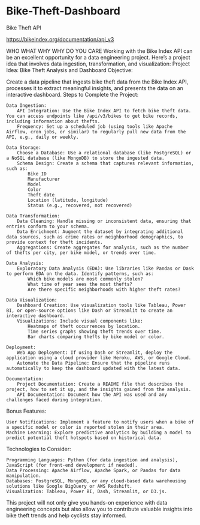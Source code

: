 # Bike-Theft-Dashboard
Bike Theft API

https://bikeindex.org/documentation/api_v3

WHO
WHAT 
WHY
WHY DO YOU CARE
Working with the Bike Index API can be an excellent opportunity for a data engineering project. Here’s a project idea that involves data ingestion, transformation, and visualization:
Project Idea: Bike Theft Analysis and Dashboard
Objective:

Create a data pipeline that ingests bike theft data from the Bike Index API, processes it to extract meaningful insights, and presents the data on an interactive dashboard.
Steps to Complete the Project:

    Data Ingestion:
        API Integration: Use the Bike Index API to fetch bike theft data. You can access endpoints like /api/v3/bikes to get bike records, including information about thefts.
        Frequency: Set up a scheduled job (using tools like Apache Airflow, cron jobs, or similar) to regularly pull new data from the API, e.g., daily or weekly.

    Data Storage:
        Choose a Database: Use a relational database (like PostgreSQL) or a NoSQL database (like MongoDB) to store the ingested data.
        Schema Design: Create a schema that captures relevant information, such as:
            Bike ID
            Manufacturer
            Model
            Color
            Theft date
            Location (latitude, longitude)
            Status (e.g., recovered, not recovered)

    Data Transformation:
        Data Cleaning: Handle missing or inconsistent data, ensuring that entries conform to your schema.
        Data Enrichment: Augment the dataset by integrating additional data sources, such as crime rates or neighborhood demographics, to provide context for theft incidents.
        Aggregations: Create aggregates for analysis, such as the number of thefts per city, per bike model, or trends over time.

    Data Analysis:
        Exploratory Data Analysis (EDA): Use libraries like Pandas or Dask to perform EDA on the data. Identify patterns, such as:
            Which bike models are most commonly stolen?
            What time of year sees the most thefts?
            Are there specific neighborhoods with higher theft rates?

    Data Visualization:
        Dashboard Creation: Use visualization tools like Tableau, Power BI, or open-source options like Dash or Streamlit to create an interactive dashboard.
        Visualizations: Include visual components like:
            Heatmaps of theft occurrences by location.
            Time series graphs showing theft trends over time.
            Bar charts comparing thefts by bike model or color.

    Deployment:
        Web App Deployment: If using Dash or Streamlit, deploy the application using a cloud provider like Heroku, AWS, or Google Cloud.
        Automate the Data Pipeline: Ensure that the pipeline runs automatically to keep the dashboard updated with the latest data.

    Documentation:
        Project Documentation: Create a README file that describes the project, how to set it up, and the insights gained from the analysis.
        API Documentation: Document how the API was used and any challenges faced during integration.

Bonus Features:

    User Notifications: Implement a feature to notify users when a bike of a specific model or color is reported stolen in their area.
    Machine Learning: Explore predictive analytics by building a model to predict potential theft hotspots based on historical data.

Technologies to Consider:

    Programming Languages: Python (for data ingestion and analysis), JavaScript (for front-end development if needed).
    Data Processing: Apache Airflow, Apache Spark, or Pandas for data manipulation.
    Databases: PostgreSQL, MongoDB, or any cloud-based data warehousing solutions like Google BigQuery or AWS Redshift.
    Visualization: Tableau, Power BI, Dash, Streamlit, or D3.js.

This project will not only give you hands-on experience with data engineering concepts but also allow you to contribute valuable insights into bike theft trends and help cyclists stay informed.

